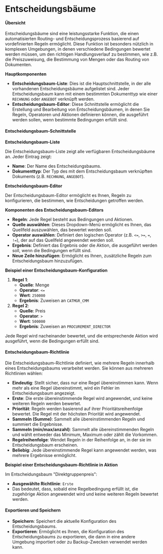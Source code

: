 # Entscheidungsbäume

#### Übersicht

Entscheidungsbäume sind eine leistungsstarke Funktion, die einen automatisierten Routing- und Entscheidungsprozess basierend auf vordefinierten Regeln ermöglicht. Diese Funktion ist besonders nützlich in komplexen Umgebungen, in denen verschiedene Bedingungen bewertet werden müssen, um den richtigen Handlungsverlauf zu bestimmen, wie z.B. die Preiszuweisung, die Bestimmung von Mengen oder das Routing von Dokumenten.

**Hauptkomponenten**

* **Entscheidungsbaum-Liste**: Dies ist die Hauptschnittstelle, in der alle vorhandenen Entscheidungsbäume aufgelistet sind. Jeder Entscheidungsbaum kann mit einem bestimmten Dokumenttyp wie einer `RECHNUNG` oder `ANGEBOT` verknüpft werden.
* **Entscheidungsbaum-Editor**: Diese Schnittstelle ermöglicht die Erstellung und Bearbeitung von Entscheidungsbäumen, in denen Sie Regeln, Operatoren und Aktionen definieren können, die ausgeführt werden sollen, wenn bestimmte Bedingungen erfüllt sind.

#### Entscheidungsbaum-Schnittstelle

**Entscheidungsbaum-Liste**

Die Entscheidungsbaum-Liste zeigt alle verfügbaren Entscheidungsbäume an. Jeder Eintrag zeigt:

* **Name**: Der Name des Entscheidungsbaums.
* **Dokumenttyp**: Der Typ des mit dem Entscheidungsbaum verknüpften Dokuments (z.B. `RECHNUNG`, `ANGEBOT`).

**Entscheidungsbaum-Editor**

Der Entscheidungsbaum-Editor ermöglicht es Ihnen, Regeln zu konfigurieren, die bestimmen, wie Entscheidungen getroffen werden.

**Komponenten des Entscheidungsbaum-Editors**

* **Regeln**: Jede Regel besteht aus Bedingungen und Aktionen.
* **Quelle auswählen**: Dieses Dropdown-Menü ermöglicht es Ihnen, das Quellfeld auszuwählen, das bewertet werden soll.
* **Operator auswählen**: Definiert den logischen Operator (z.B. `<=`, `>=`, `=`, `!=`), der auf das Quellfeld angewendet werden soll.
* **Ergebnis**: Definiert das Ergebnis oder die Aktion, die ausgeführt werden soll, wenn die Bedingungen erfüllt sind.
* **Neue Zeile hinzufügen**: Ermöglicht es Ihnen, zusätzliche Regeln zum Entscheidungsbaum hinzuzufügen.

**Beispiel einer Entscheidungsbaum-Konfiguration**

1. **Regel 1**:
   * **Quelle**: Menge
   * **Operator**: `<=`
   * **Wert**: `250000`
   * **Ergebnis**: Zuweisen an `CATMGR_CMM`
2. **Regel 2**:
   * **Quelle**: Preis
   * **Operator**: `>`
   * **Wert**: `500000`
   * **Ergebnis**: Zuweisen an `PROCUREMENT_DIRECTOR`

Jede Regel wird nacheinander bewertet, und die entsprechende Aktion wird ausgeführt, wenn die Bedingungen erfüllt sind.

#### Entscheidungsbaum-Richtlinie

Die Entscheidungsbaum-Richtlinie definiert, wie mehrere Regeln innerhalb eines Entscheidungsbaums verarbeitet werden. Sie können aus mehreren Richtlinien wählen:

* **Eindeutig**: Stellt sicher, dass nur eine Regel übereinstimmen kann. Wenn mehr als eine Regel übereinstimmt, wird ein Fehler im Entscheidungsbaum angezeigt.
* **Erste**: Die erste übereinstimmende Regel wird angewendet, und keine weiteren Regeln werden bewertet.
* **Priorität**: Regeln werden basierend auf ihrer Prioritätsreihenfolge bewertet. Die Regel mit der höchsten Priorität wird angewendet.
* **Sammeln (Summe)**: Sammelt alle übereinstimmenden Regeln und summiert die Ergebnisse.
* **Sammeln (min/max/anzahl)**: Sammelt alle übereinstimmenden Regeln und wählt entweder das Minimum, Maximum oder zählt die Vorkommen.
* **Regelreihenfolge**: Wendet Regeln in der Reihenfolge an, in der sie im Entscheidungsbaum erscheinen.
* **Beliebig**: Jede übereinstimmende Regel kann angewendet werden, was mehrere Ergebnisse ermöglicht.

**Beispiel einer Entscheidungsbaum-Richtlinie in Aktion**

Im Entscheidungsbaum "Direktgruppenpreis":

* **Ausgewählte Richtlinie**: `Erste`
* Das bedeutet, dass, sobald eine Regelbedingung erfüllt ist, die zugehörige Aktion angewendet wird und keine weiteren Regeln bewertet werden.

#### Exportieren und Speichern

* **Speichern**: Speichert die aktuelle Konfiguration des Entscheidungsbaums.
* **Exportieren**: Ermöglicht es Ihnen, die Konfiguration des Entscheidungsbaums zu exportieren, die dann in eine andere Umgebung importiert oder zu Backup-Zwecken verwendet werden kann.

